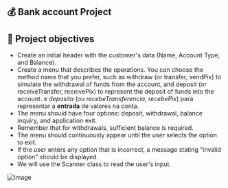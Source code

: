 ## 💰 Bank account Project 

## 🔨 Project objectives

- Create an initial header with the customer's data (Name, Account Type, and Balance).
- Create a menu that describes the operations. You can choose the method name that you prefer, such as withdraw (or transfer, sendPix) to simulate the withdrawal of funds from the account, and deposit (or receiveTransfer, receivePix) to represent the deposit of funds into the account.
e *deposita* (ou *recebeTransferencia*, *recebePix*) para representar a **entrada** de valores na conta.
- The menu should have four options: deposit, withdrawal, balance inquiry, and application exit.
- Remember that for withdrawals, sufficient balance is required.
- The menu should continuously appear until the user selects the option to exit.
- If the user enters any option that is incorrect, a message stating "invalid option" should be displayed.
- We will use the Scanner class to read the user's input.
<p></p>

![image](https://user-images.githubusercontent.com/66698429/218162389-1b68a232-e91b-44ba-b7b3-317920d69ee1.png)
